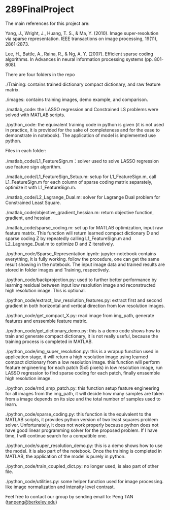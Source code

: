 # 289FinalProject
The main references for this project are:

Yang, J., Wright, J., Huang, T. S., & Ma, Y. (2010). Image super-resolution via sparse representation. IEEE transactions on image processing, 19(11), 2861-2873.

Lee, H., Battle, A., Raina, R., & Ng, A. Y. (2007). Efficient sparse coding algorithms. In Advances in neural information processing systems (pp. 801-808).

There are four folders in the repo

./Training: contains trained dictionary compact dictionary, and raw feature matrix.

./images: contains training images, demo example, and comparison.

./matlab_code: the LASSO regression and Constrained LS problems were solved with MATLAB scripts.

./python_code: the equivalent training code in python is given (it is not used in practice,
    it is provided for the sake of completeness and for the ease to demonstrate in notebook).
    The application of model is implemented use python.


Files in each folder:

./matlab_code/L1_FeatureSign.m：solver used to solve LASSO regression use feature sign algorithm.

./matlab_code/L1_FeatureSign_Setup.m: setup for L1_FeatureSign.m, call L1_FeatureSign.m for each
    column of sparse coding matrix separately, optimize it with L1_FeatureSign.m.

./matlab_code/L2_Lagrange_Dual.m: solver for Lagrange Dual problem for Constrained Least Square.

./matlab_code/objective_gradient_hessian.m: return objective function, gradient, and hessian.

./matlab_code/sparse_coding.m: set up for MATLAB optimization, input raw feature matrix.
    This function will return learned compact dictionary D and sparse coding Z by repeatedly calling
    L1_FeatureSign.m and L2_Lagrange_Dual.m to optimize D and Z iteratively.

./python_code/Sparse_Representation.ipynb: jupyter-notebook contains everything, it is fully working.
    follow the procedure, one can get the same result showing in the notebook. The input image data
    and trained results are stored in folder images and Training, respectively.

./python_code/backprojection.py: used to further better performance by learning residual between input
    low resolution image and reconstructed high resolution image. This is optional.

./python_code/extract_low_resolution_features.py: extract first and second gradient in both horizontal
    and vertical direction from low resolution images.

./python_code/get_compact_X.py: read image from img_path, generate features and enssemble feature matrix.

./python_code/get_dictionary_demo.py: this is a demo code shows how to train and generate compact dictionary,
    it is not really useful, because the training process is completed in MATLAB.

./python_code/img_super_resolution.py: this is a wrapup function used in application stage, it will
    return a high resolution image using learned compact dictionary from a low resolution image.
    this function will perform feature engineering for each patch (5x5 pixels) in low resolution image,
    run LASSO regression to find sparse coding for each patch, finally enssemble high resolution image.

./python_code/rnd_smp_patch.py: this function setup feature engineering for all images from the img_path,
    it will decide how many samples are taken from a image depends on its size and the total number of
    samples used to learn.

./python_code/sparse_coding.py: this function is the equivalent to the MATLAB scripts, it provides
    python version of two least squares problem solver. Unfortunately, it does not work properly because
    python does not have good linear programming solver for the proposed problem. If I have time, I will
    continue search for a compatible one.

./python_code/super_resolution_demo.py: this is a demo shows how to use the model. It is also part of the
    notebook. Once the training is completed in MATLAB, the application of the model is purely in python.

./python_code/train_coupled_dict.py: no longer used, is also part of other file.

./python_code/utilities.py: some helper function used for image processing. like image normalization
    and intensity level contrast.

Feel free to contact our group by sending email to: Peng TAN (tanpeng@berkeley.edu)
